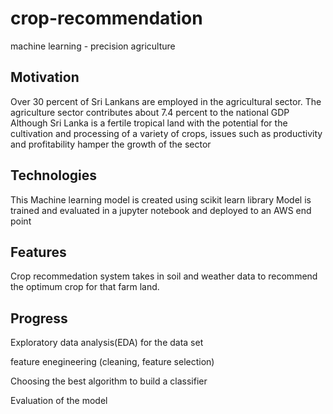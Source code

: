 # crop-recommendation
 machine learning - precision agriculture
 
 ## Motivation

Over 30 percent of Sri Lankans are employed in the
agricultural sector.
The agriculture sector contributes about 7.4 percent to
the national GDP
Although Sri Lanka is a fertile tropical land with the
potential for the cultivation and processing of a
variety of crops, issues such as productivity and
profitability hamper the growth of the sector

## Technologies

This Machine learning model is created using scikit learn library
Model is trained and evaluated in a jupyter notebook and deployed to an AWS end point

## Features

Crop recommedation system takes in soil and weather data to recommend the optimum crop for that farm land.


## Progress
Exploratory data analysis(EDA) for the data set

feature enegineering (cleaning, feature selection)

Choosing the best algorithm to build a classifier

Evaluation of the model
